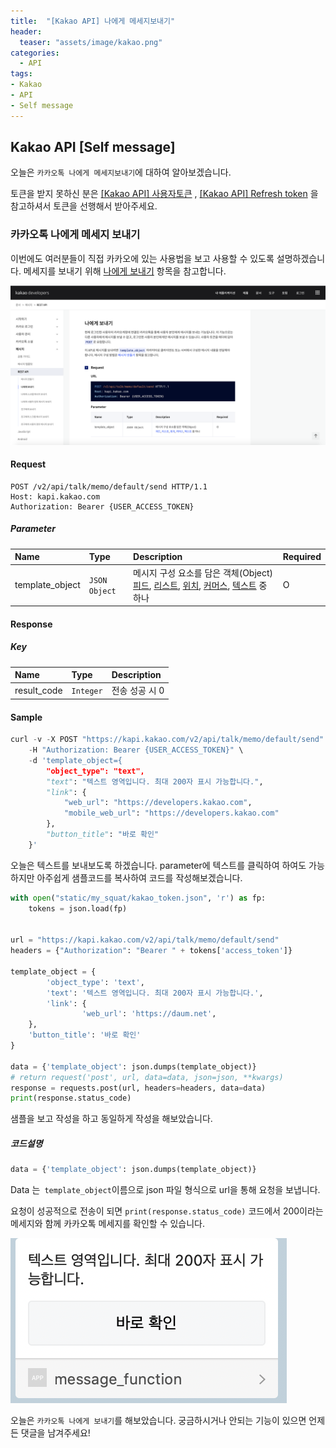 ```yaml
---
title:  "[Kakao API] 나에게 메세지보내기"
header:
  teaser: "assets/image/kakao.png"
categories: 
  - API
tags:
- Kakao
- API
- Self message
---
```

## Kakao API [Self message]

오늘은 `카카오톡 나에게 메세지보내기`에 대하여 알아보겠습니다. 

토큰을 받지 못하신 분은 [[Kakao API] 사용자토큰](/api/kakao_api_usertoken/) , [[Kakao API] Refresh token](/api/kakao_api_refresh-token/) 을 참고하셔서 토큰을 선행해서 받아주세요.

<h3>카카오톡 나에게 메세지 보내기</h3>

이번에도 여러분들이 직접 카카오에 있는 사용법을 보고 사용할 수 있도록 설명하겠습니다. 메세지를 보내기 위해 [나에게 보내기](https://developers.kakao.com/docs/latest/ko/message/rest-api#send-me) 항목을 참고합니다.

![2020-08-22_21-07-16](../../assets/image/2020-08-22_21-07-16.png)

#### Request

```http
POST /v2/api/talk/memo/default/send HTTP/1.1
Host: kapi.kakao.com
Authorization: Bearer {USER_ACCESS_TOKEN}
```

##### Parameter

| Name            | Type          | Description                                                  | Required |
| :-------------- | :------------ | :----------------------------------------------------------- | :------- |
| template_object | `JSON Object` | 메시지 구성 요소를 담은 객체(Object) [피드](https://developers.kakao.com/docs/latest/ko/message/message-template#feed), [리스트](https://developers.kakao.com/docs/latest/ko/message/message-template#list), [위치](https://developers.kakao.com/docs/latest/ko/message/message-template#location), [커머스](https://developers.kakao.com/docs/latest/ko/message/message-template#commerce), [텍스트](https://developers.kakao.com/docs/latest/ko/message/message-template#text) 중 하나 | O        |

#### Response

##### Key

| Name        | Type      | Description    |
| :---------- | :-------- | :------------- |
| result_code | `Integer` | 전송 성공 시 0 |



#### Sample

``` python
curl -v -X POST "https://kapi.kakao.com/v2/api/talk/memo/default/send" \
    -H "Authorization: Bearer {USER_ACCESS_TOKEN}" \
    -d 'template_object={
        "object_type": "text",
        "text": "텍스트 영역입니다. 최대 200자 표시 가능합니다.",
        "link": {
            "web_url": "https://developers.kakao.com",
            "mobile_web_url": "https://developers.kakao.com"
        },
        "button_title": "바로 확인"
    }'
```

오늘은 텍스트를 보내보도록 하겠습니다. parameter에 텍스트를 클릭하여 하여도 가능하지만 아주쉽게 샘플코드를 복사하여 코드를 작성해보겠습니다.

``` python
with open("static/my_squat/kakao_token.json", 'r') as fp:
    tokens = json.load(fp)


url = "https://kapi.kakao.com/v2/api/talk/memo/default/send"
headers = {"Authorization": "Bearer " + tokens['access_token']}

template_object = {
		'object_type': 'text',
		'text': '텍스트 영역입니다. 최대 200자 표시 가능합니다.',
		'link': {
				'web_url': 'https://daum.net',
    },
    'button_title': '바로 확인'
}

data = {'template_object': json.dumps(template_object)}
# return request('post', url, data=data, json=json, **kwargs)
response = requests.post(url, headers=headers, data=data)
print(response.status_code)
```

샘플을 보고 작성을 하고 동일하게 작성을 해보았습니다. 



##### 코드설명

``` python
data = {'template_object': json.dumps(template_object)}
```

Data 는` template_object`이름으로 json 파일 형식으로 url을 통해 요청을 보냅니다. 

요청이 성공적으로 전송이 되면  <code>print(response.status_code)</code> 코드에서 200이라는 메세지와 함께 카카오톡 메세지를 확인할 수 있습니다.



![2020-08-22_21-37-01](../../assets/image/2020-08-22_21-37-01.png)



오늘은 `카카오톡 나에게 보내기`를 해보았습니다. 궁금하시거나 안되는 기능이 있으면 언제든 댓글을 남겨주세요!